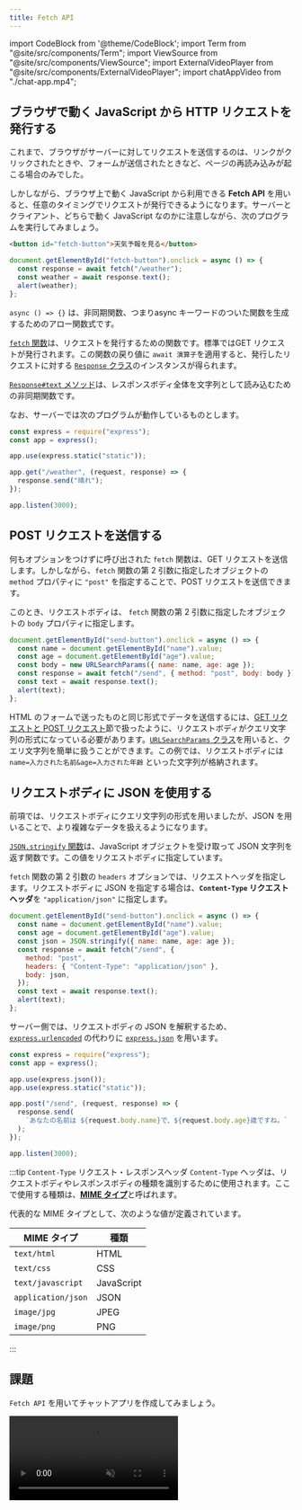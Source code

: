 ```yaml
---
title: Fetch API
---
```


import CodeBlock from '@theme/CodeBlock';
import Term from "@site/src/components/Term";
import ViewSource from "@site/src/components/ViewSource";
import ExternalVideoPlayer from "@site/src/components/ExternalVideoPlayer";
import chatAppVideo from "./chat-app.mp4";

## ブラウザで動く JavaScript から <Term type="httpRequestResponse">HTTP リクエスト</Term>を発行する

これまで、ブラウザが<Term type="serverClient">サーバー</Term>に対して<Term type="httpRequestResponse">リクエスト</Term>を送信するのは、リンクがクリックされたときや、フォームが送信されたときなど、ページの再読み込みが起こる場合のみでした。

しかしながら、ブラウザ上で動く JavaScript から利用できる **Fetch API** を用いると、任意のタイミングで<Term type="httpRequestResponse">リクエスト</Term>が発行できるようになります。<Term type="serverClient">サーバー</Term>と<Term type="serverClient">クライアント</Term>、どちらで動く JavaScript なのかに注意しながら、次のプログラムを実行してみましょう。

```html title="/static/index.html の body 内"
<button id="fetch-button">天気予報を見る</button>
```

```javascript title="/static/script.js (ブラウザ上で動く JavaScript)"
document.getElementById("fetch-button").onclick = async () => {
  const response = await fetch("/weather");
  const weather = await response.text();
  alert(weather);
};
```

<ViewSource url={import.meta.url} path="_samples/fetch-api" />

`async () => {}` は、<Term type="asynchronousProcess">非同期関数</Term>、つまり<Term type="asynchronousProcess">async キーワードのついた関数</Term>を生成するための<Term type="arrowFunction">アロー関数式</Term>です。

[`fetch` 関数](https://developer.mozilla.org/ja/docs/Web/API/fetch)は、<Term type="httpRequestResponse">リクエスト</Term>を発行するための関数です。標準では<Term type="httpMethod">GET リクエスト</Term>が発行されます。この関数の戻り値に <Term type="asynchronousProcess">`await 演算子`</Term>を適用すると、発行した<Term type="httpRequestResponse">リクエスト</Term>に対する [`Response` クラス](https://developer.mozilla.org/ja/docs/Web/API/Response)のインスタンスが得られます。

[`Response#text` メソッド](https://developer.mozilla.org/ja/docs/Web/API/Response/text)は、<Term type="httpHeaderBody">レスポンスボディ</Term>全体を文字列として読み込むための<Term type="asynchronousProcess">非同期関数</Term>です。

なお、<Term type="serverClient">サーバー</Term>では次のプログラムが動作しているものとします。

```javascript title="/server.js (サーバーとして動く JavaScript)"
const express = require("express");
const app = express();

app.use(express.static("static"));

app.get("/weather", (request, response) => {
  response.send("晴れ");
});

app.listen(3000);
```

## <Term type="httpMethod">POST リクエスト</Term>を送信する

何もオプションをつけずに呼び出された `fetch` 関数は、<Term type="httpMethod">GET リクエスト</Term>を送信します。しかしながら、`fetch` 関数の第 2 引数に指定したオブジェクトの `method` プロパティに `"post"` を指定することで、<Term type="httpMethod">POST リクエスト</Term>を送信できます。

このとき、<Term type="httpHeaderBody">リクエストボディ</Term>は、 `fetch` 関数の第 2 引数に指定したオブジェクトの `body` プロパティに指定します。

```javascript title="/static/script.js"
document.getElementById("send-button").onclick = async () => {
  const name = document.getElementById("name").value;
  const age = document.getElementById("age").value;
  const body = new URLSearchParams({ name: name, age: age });
  const response = await fetch("/send", { method: "post", body: body });
  const text = await response.text();
  alert(text);
};
```

<ViewSource url={import.meta.url} path="_samples/send-post-request" />

HTML のフォームで送ったものと同じ形式でデータを送信するには、[GET リクエストと POST リクエスト](../../3-web-servers/07-get-post/index.md)節で扱ったように、<Term type="httpHeaderBody">リクエストボディ</Term>が<Term type="queryString">クエリ文字列</Term>の形式になっている必要があります。[`URLSearchParams` クラス](https://developer.mozilla.org/ja/docs/Web/API/URLSearchParams)を用いると、<Term type="queryString">クエリ文字列</Term>を簡単に扱うことができます。この例では、<Term type="httpHeaderBody">リクエストボディ</Term>には `name=入力された名前&age=入力された年齢` といった文字列が格納されます。

## <Term type="httpHeaderBody">リクエストボディ</Term>に <Term type="json">JSON</Term> を使用する

前項では、<Term type="httpHeaderBody">リクエストボディ</Term>に<Term type="queryString">クエリ文字列</Term>の形式を用いましたが、<Term type="json">JSON</Term> を用いることで、より複雑なデータを扱えるようになります。

[`JSON.stringify` 関数](https://developer.mozilla.org/ja/docs/Web/JavaScript/Reference/Global_Objects/JSON/stringify)は、JavaScript オブジェクトを受け取って <Term type="json">JSON</Term> 文字列を返す関数です。この値を<Term type="httpHeaderBody">リクエストボディ</Term>に指定しています。

`fetch` 関数の第 2 引数の `headers` オプションでは、<Term type="httpHeaderBody">リクエストヘッダ</Term>を指定します。<Term type="httpHeaderBody">リクエストボディ</Term>に <Term type="json">JSON</Term> を指定する場合は、**`Content-Type` リクエストヘッダ**を `"application/json"` に指定します。

```javascript title="/static/script.js"
document.getElementById("send-button").onclick = async () => {
  const name = document.getElementById("name").value;
  const age = document.getElementById("age").value;
  const json = JSON.stringify({ name: name, age: age });
  const response = await fetch("/send", {
    method: "post",
    headers: { "Content-Type": "application/json" },
    body: json,
  });
  const text = await response.text();
  alert(text);
};
```

サーバー側では、リクエストボディの JSON を解釈するため、[`express.urlencoded`](https://expressjs.com/ja/api.html#express.urlencoded) の代わりに [`express.json`](https://expressjs.com/ja/api.html#express.json) を用います。

```javascript title="/server.js"
const express = require("express");
const app = express();

app.use(express.json());
app.use(express.static("static"));

app.post("/send", (request, response) => {
  response.send(
    `あなたの名前は ${request.body.name}で、${request.body.age}歳ですね。`
  );
});

app.listen(3000);
```

<ViewSource url={import.meta.url} path="_samples/json-request-body" />

:::tip `Content-Type` <Term type="httpHeaderBody">リクエスト・レスポンスヘッダ</Term>
`Content-Type` ヘッダは、<Term type="httpHeaderBody">リクエストボディやレスポンスボディ</Term>の種類を識別するために使用されます。ここで使用する種類は、[**MIME タイプ**](https://developer.mozilla.org/ja/docs/Glossary/MIME_type)と呼ばれます。

代表的な MIME タイプとして、次のような値が定義されています。

| MIME タイプ        | 種類       |
| ------------------ | ---------- |
| `text/html`        | HTML       |
| `text/css`         | CSS        |
| `text/javascript`  | JavaScript |
| `application/json` | JSON       |
| `image/jpg`        | JPEG       |
| `image/png`        | PNG        |
::: 

## 課題

`Fetch API` を用いてチャットアプリを作成してみましょう。

<video src={chatAppVideo} controls loop autoPlay muted />

### ヒント

[掲示板を作ったとき](../../3-web-servers/07-get-post/index.md) と同じく、`messages` という配列をサーバー側に用意し、メッセージが送信されたらその配列に要素を追加するようにしましょう。

```javascript title="/server.js"
const messages = [];
app.post("/send", (request, response) => {
  // メッセージを追加
});
```

`/messages` への <Term type="httpMethod">GET リクエスト</Term>に対し、メッセージの一覧を <Term type="json">JSON</Term> で応答するようにしてみましょう。

[`express.Response#json` メソッド](https://expressjs.com/ja/api.html#res.json)は、受け取ったオブジェクトを `JSON.stringify` によって <Term type="json">JSON</Term> としたうえで<Term type="httpRequestResponse">レスポンス</Term>するためのメソッドです。このとき、`Content-Type` レスポンスヘッダは自動的に `"application/json"` に設定されます。

```javascript title="/server.js"
app.get("/messages", (request, response) => {
  response.json(messages);
});
```

新着メッセージを確認するために、定期的に `/messages` に対して `fetch` 関数を用いて<Term type="httpRequestResponse">リクエスト</Term>しましょう。`setInterval` 関数が利用できます。

```javascript title="/static/script.js"
setInterval(async () => {
  const response = await fetch("/messages");
  // レスポンスを処理する
}, 1000);
```

`innerHTML` プロパティを空文字列とすることで要素の子要素を全て削除できます。`document.createElement` 関数を用いて再び生成し直しましょう。

```html title="/static/index.html"
<ul id="message-list"></ul>
```

```javascript title="/static/script.js"
const messageList = document.getElementById("message-list");
messageList.innerHTML = "";

for (const message of messages) {
  const li = document.createElement("li");
  li.textContent = message;
  messageList.appendChild(li);
}
```

### 解答

解答は次のリンクを参照してください。

<ViewSource url={import.meta.url} path="_samples/chat" />
